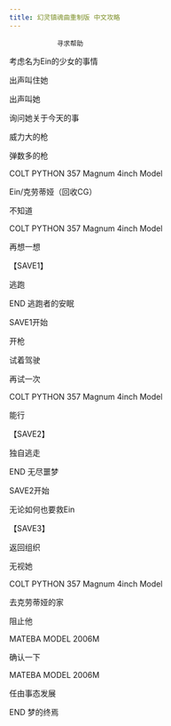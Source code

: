 ```yaml
---
title: 幻灵镇魂曲重制版 中文攻略
---
```


                寻求帮助

考虑名为Ein的少女的事情

出声叫住她

出声叫她

询问她关于今天的事

威力大的枪

弹数多的枪

COLT PYTHON 357 Magnum 4inch Model

Ein/克劳蒂娅（回收CG）

不知道

COLT PYTHON 357 Magnum 4inch Model

再想一想

【SAVE1】

逃跑



END 逃跑者的安眠



SAVE1开始



开枪

试着驾驶

再试一次

COLT PYTHON 357 Magnum 4inch Model

能行

【SAVE2】

独自逃走



END 无尽噩梦



SAVE2开始



无论如何也要救Ein

【SAVE3】

返回组织

无视她

COLT PYTHON 357 Magnum 4inch Model

去克劳蒂娅的家

阻止他

MATEBA MODEL 2006M

确认一下

MATEBA MODEL 2006M

任由事态发展



END 梦的终焉




              
